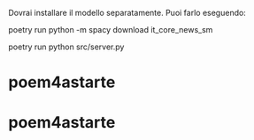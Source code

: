 Dovrai installare il modello separatamente. Puoi farlo eseguendo:

poetry run python -m spacy download it_core_news_sm



poetry run python src/server.py
# poem4astarte
# poem4astarte
